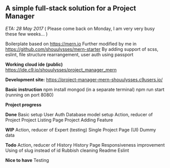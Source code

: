 ## A simple full-stack solution for a Project Manager

_ETA: 28 May 2017_ ( Please come back on Monday, I am very very busy these few weeks... )

Boilerplate based on https://mern.io
Further modified by me in https://github.com/shouulysses/mern-starter
By adding support of scss, eslint, file structure rearrangement, user auth using passport

**Working cloud ide (public)**
https://ide.c9.io/shouulysses/project_manager_mern

**Development site:**
https://project-manager-mern-shouulysses.c9users.io/

**Basic instruction**
npm install
mongod (in a separate terminal)
npm run start (running on port 8080)

**Project progress**

**Done**
Basic setup
User Auth
Database model setup
Action, reducer of Project
Project Listing Page
Project Adding Feature

**WIP**
Action, reducer of Expert (testing)
Single Project Page (UI)
Dummy data

**Todo**
Action, reducer of History
History Page
Responsiveness improvement
Using of slug instead of id
Rubbish cleaning
Readme
Eslint

**Nice to have**
Testing 